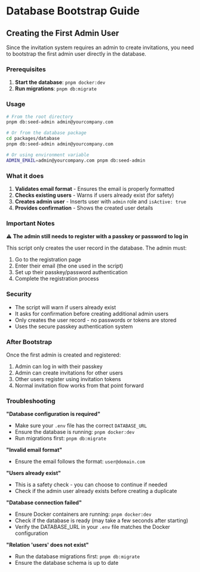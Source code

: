 # Database Bootstrap Guide

## Creating the First Admin User

Since the invitation system requires an admin to create invitations, you need to bootstrap the first
admin user directly in the database.

### Prerequisites

1. **Start the database**: `pnpm docker:dev`
2. **Run migrations**: `pnpm db:migrate`

### Usage

```bash
# From the root directory
pnpm db:seed-admin admin@yourcompany.com

# Or from the database package
cd packages/database
pnpm db:seed-admin admin@yourcompany.com

# Or using environment variable
ADMIN_EMAIL=admin@yourcompany.com pnpm db:seed-admin
```

### What it does

1. **Validates email format** - Ensures the email is properly formatted
2. **Checks existing users** - Warns if users already exist (for safety)
3. **Creates admin user** - Inserts user with `admin` role and `isActive: true`
4. **Provides confirmation** - Shows the created user details

### Important Notes

⚠️ **The admin still needs to register with a passkey or password to log in**

This script only creates the user record in the database. The admin must:

1. Go to the registration page
2. Enter their email (the one used in the script)
3. Set up their passkey/password authentication
4. Complete the registration process

### Security

- The script will warn if users already exist
- It asks for confirmation before creating additional admin users
- Only creates the user record - no passwords or tokens are stored
- Uses the secure passkey authentication system

### After Bootstrap

Once the first admin is created and registered:

1. Admin can log in with their passkey
2. Admin can create invitations for other users
3. Other users register using invitation tokens
4. Normal invitation flow works from that point forward

### Troubleshooting

**"Database configuration is required"**

- Make sure your `.env` file has the correct `DATABASE_URL`
- Ensure the database is running: `pnpm docker:dev`
- Run migrations first: `pnpm db:migrate`

**"Invalid email format"**

- Ensure the email follows the format: `user@domain.com`

**"Users already exist"**

- This is a safety check - you can choose to continue if needed
- Check if the admin user already exists before creating a duplicate

**"Database connection failed"**

- Ensure Docker containers are running: `pnpm docker:dev`
- Check if the database is ready (may take a few seconds after starting)
- Verify the DATABASE_URL in your `.env` file matches the Docker configuration

**"Relation 'users' does not exist"**

- Run the database migrations first: `pnpm db:migrate`
- Ensure the database schema is up to date
